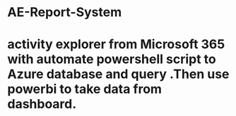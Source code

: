 # AE-Report-System
# activity explorer from Microsoft 365 with automate powershell script to Azure database and query .Then use powerbi to take data from dashboard.
